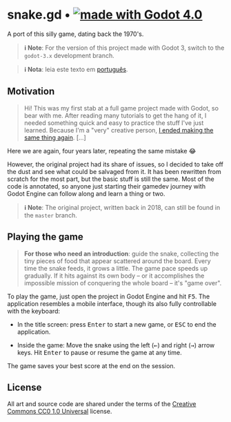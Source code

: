 # snake.gd • [![made with Godot 4.0][badge]][godot]

A port of this silly game, dating back the 1970's.

> **ℹ Note**: For the version of this project made with Godot 3, switch to the
  `godot-3.x` development branch.

> **ℹ Nota**: leia este texto em [português](README.pt_BR.md).


## Motivation

> Hi! This was my first stab at a full game project made with Godot, so bear
> with me. After reading many tutorials to get the hang of it, I needed
> something quick and easy to practice the stuff I've just learned. Because
> I'm a "very" creative person, [I ended making the same thing again][phaser].
> [...]

Here we are again, four years later, repeating the same mistake 😂

However, the original project had its share of issues, so I decided to take off
the dust and see what could be salvaged from it. It has been rewritten from
scratch for the most part, but the basic stuff is still the same. Most of the
code is annotated, so anyone just starting their gamedev journey with Godot
Engine can follow along and learn a thing or two.

> **ℹ Note**: The original project, written back in 2018, can still be found in
> the `master` branch.


## Playing the game

> **For those who need an introduction**: guide the snake, collecting the tiny
> pieces of food that appear scattered around the board. Every time the snake
> feeds, it grows a little. The game pace speeds up gradually. If it hits
> against its own body – or it accomplishes the impossible mission of conquering
> the whole board – it's "game over".

To play the game, just open the project in Godot Engine and hit <kbd>F5</kbd>.
The application resembles a mobile interface, though its also fully controllable
with the keyboard:

  - In the title screen: press <kbd>Enter</kbd> to start a new game,
    or <kbd>ESC</kbd> to end the application.

  - Inside the game: Move the snake using the left (<kbd>←</kbd>) and right
    (<kbd>→</kbd>) arrow keys. Hit <kbd>Enter</kbd> to pause or resume the game
    at any time.

The game saves your best score at the end on the session.


## License

All art and source code are shared under the terms of the [Creative Commons CC0
1.0 Universal](LICENSE.md) license.

[godot]: https://godotengine.org/
[badge]: https://flat.badgen.net/badge/made%20with/Godot%204.0/478cbf
[phaser]: https://github.com/rblopes/phaser-3-snake-game
